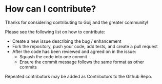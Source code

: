 # How can I contribute?

Thanks for considering contributing to Goij and the greater community!

Please see the following list on how to contribute:

- Create a new issue describing the bug / enhancement
- Fork the repository, push your code, add tests, and create a pull request
- After the code has been reviewed and agreed on in the issue:
    - Squash the code into one commit
    - Ensure the commit message follows the same format as other commits

Repeated contributors may be added as Contributors to the Github Repo.